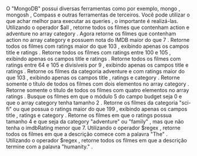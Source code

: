 O "MongoDB" possui diversas ferramentas como por exemplo, mongo , mongosh , Compass e outras ferramentas de terceiros. Você pode utilizar o que achar melhor para executar as queries , o importante é realizá-las.
Utilizando o operador $all , retorne todos os filmes que contenham action e adventure no array category .
Agora retorne os filmes que contenham action no array category e possuem nota do IMDB maior do que 7 .
Retorne todos os filmes com ratings maior do que 103 , exibindo apenas os campos title e ratings .
Retorne todos os filmes com ratings entre 100 e 105 , exibindo apenas os campos title e ratings .
Retorne todos os filmes com ratings entre 64 e 105 e divisíveis por 9 , exibindo apenas os campos title e ratings .
Retorne os filmes da categoria adventure e com ratings maior do que 103 , exibindo apenas os campos title , ratings e category .
Retorne somente o título de todos os filmes com dois elementos no array category .
Retorne somente o título de todos os filmes com quatro elementos no array ratings .
Busque os filmes em que o módulo 5 do campo budget seja 0 e que o array category tenha tamanho 2 .
Retorne os filmes da categoria "sci-fi" ou que possua o ratings maior do que 199 , exibindo apenas os campos title , ratings e category .
Retorne os filmes em que o ratings possua tamanho 4 e que seja da category "adventure" ou "family" , mas que não tenha o imdbRating menor que 7.
Utilizando o operador $regex , retorne todos os filmes em que a descrição comece com a palavra "The" .
Utilizando o operador $regex , retorne todos os filmes em que a descrição termine com a palavra "humanity." .